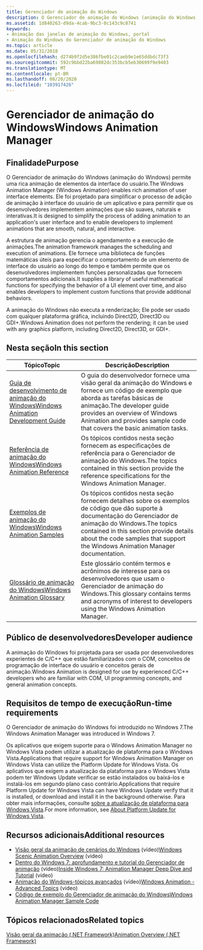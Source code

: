 ```yaml
---
title: Gerenciador de animação do Windows
description: O Gerenciador de animação do Windows (animação do Windows) permite uma rica animação de elementos da interface do usuário.
ms.assetid: 1d840263-d9da-4cab-9bc3-0c143c9c8741
keywords:
- Animação das janelas de animação do Windows, portal
- Animação do Windows do Gerenciador de animação do Windows
ms.topic: article
ms.date: 05/31/2018
ms.openlocfilehash: d274b9f2d5e386fbe01c2caeb9e1e65ddbdc73f3
ms.sourcegitcommit: 592c9bbd22ba69802dc353bcb5eb30699f9e9403
ms.translationtype: MT
ms.contentlocale: pt-BR
ms.lasthandoff: 08/20/2020
ms.locfileid: "103917426"
---
```

# <a name="windows-animation-manager"></a><span data-ttu-id="9af45-105">Gerenciador de animação do Windows</span><span class="sxs-lookup"><span data-stu-id="9af45-105">Windows Animation Manager</span></span>

## <a name="purpose"></a><span data-ttu-id="9af45-106">Finalidade</span><span class="sxs-lookup"><span data-stu-id="9af45-106">Purpose</span></span>

<span data-ttu-id="9af45-107">O Gerenciador de animação do Windows (animação do Windows) permite uma rica animação de elementos da interface do usuário.</span><span class="sxs-lookup"><span data-stu-id="9af45-107">The Windows Animation Manager (Windows Animation) enables rich animation of user interface elements.</span></span> <span data-ttu-id="9af45-108">Ele foi projetado para simplificar o processo de adição de animação à interface do usuário de um aplicativo e para permitir que os desenvolvedores implementem animações que são suaves, naturais e interativas.</span><span class="sxs-lookup"><span data-stu-id="9af45-108">It is designed to simplify the process of adding animation to an application's user interface and to enable developers to implement animations that are smooth, natural, and interactive.</span></span>

<span data-ttu-id="9af45-109">A estrutura de animação gerencia o agendamento e a execução de animações.</span><span class="sxs-lookup"><span data-stu-id="9af45-109">The animation framework manages the scheduling and execution of animations.</span></span> <span data-ttu-id="9af45-110">Ele fornece uma biblioteca de funções matemáticas úteis para especificar o comportamento de um elemento de interface do usuário ao longo do tempo e também permite que os desenvolvedores implementem funções personalizadas que fornecem comportamentos adicionais.</span><span class="sxs-lookup"><span data-stu-id="9af45-110">It supplies a library of useful mathematical functions for specifying the behavior of a UI element over time, and also enables developers to implement custom functions that provide additional behaviors.</span></span>

<span data-ttu-id="9af45-111">A animação do Windows não executa a renderização; Ele pode ser usado com qualquer plataforma gráfica, incluindo Direct2D, Direct3D ou GDI+.</span><span class="sxs-lookup"><span data-stu-id="9af45-111">Windows Animation does not perform the rendering; it can be used with any graphics platform, including Direct2D, Direct3D, or GDI+.</span></span>

## <a name="in-this-section"></a><span data-ttu-id="9af45-112">Nesta seção</span><span class="sxs-lookup"><span data-stu-id="9af45-112">In this section</span></span>



| <span data-ttu-id="9af45-113">Tópico</span><span class="sxs-lookup"><span data-stu-id="9af45-113">Topic</span></span>                                                                                   | <span data-ttu-id="9af45-114">Descrição</span><span class="sxs-lookup"><span data-stu-id="9af45-114">Description</span></span>                                                                                                                                       |
|-----------------------------------------------------------------------------------------|---------------------------------------------------------------------------------------------------------------------------------------------------|
| [<span data-ttu-id="9af45-115">Guia de desenvolvimento de animação do Windows</span><span class="sxs-lookup"><span data-stu-id="9af45-115">Windows Animation Development Guide</span></span>](windows-animation-developer-guide.md)<br/> | <span data-ttu-id="9af45-116">O guia do desenvolvedor fornece uma visão geral da animação do Windows e fornece um código de exemplo que aborda as tarefas básicas de animação.</span><span class="sxs-lookup"><span data-stu-id="9af45-116">The developer guide provides an overview of Windows Animation and provides sample code that covers the basic animation tasks.</span></span><br/>          |
| [<span data-ttu-id="9af45-117">Referência de animação do Windows</span><span class="sxs-lookup"><span data-stu-id="9af45-117">Windows Animation Reference</span></span>](windows-animation-reference.md)<br/>               | <span data-ttu-id="9af45-118">Os tópicos contidos nesta seção fornecem as especificações de referência para o Gerenciador de animação do Windows.</span><span class="sxs-lookup"><span data-stu-id="9af45-118">The topics contained in this section provide the reference specifications for the Windows Animation Manager.</span></span><br/>                           |
| [<span data-ttu-id="9af45-119">Exemplos de animação do Windows</span><span class="sxs-lookup"><span data-stu-id="9af45-119">Windows Animation Samples</span></span>](windows-animation-samples.md)<br/>                   | <span data-ttu-id="9af45-120">Os tópicos contidos nesta seção fornecem detalhes sobre os exemplos de código que dão suporte à documentação do Gerenciador de animação do Windows.</span><span class="sxs-lookup"><span data-stu-id="9af45-120">The topics contained in this section provide details about the code samples that support the Windows Animation Manager documentation.</span></span> <br/> |
| [<span data-ttu-id="9af45-121">Glossário de animação do Windows</span><span class="sxs-lookup"><span data-stu-id="9af45-121">Windows Animation Glossary</span></span>](-ui-animation-glossary.md)<br/>                     | <span data-ttu-id="9af45-122">Este glossário contém termos e acrônimos de interesse para os desenvolvedores que usam o Gerenciador de animação do Windows.</span><span class="sxs-lookup"><span data-stu-id="9af45-122">This glossary contains terms and acronyms of interest to developers using the Windows Animation Manager.</span></span><br/>                               |



 

## <a name="developer-audience"></a><span data-ttu-id="9af45-123">Público de desenvolvedores</span><span class="sxs-lookup"><span data-stu-id="9af45-123">Developer audience</span></span>

<span data-ttu-id="9af45-124">A animação do Windows foi projetada para ser usada por desenvolvedores experientes de C/C++ que estão familiarizados com o COM, conceitos de programação de interface do usuário e conceitos gerais de animação.</span><span class="sxs-lookup"><span data-stu-id="9af45-124">Windows Animation is designed for use by experienced C/C++ developers who are familiar with COM, UI programming concepts, and general animation concepts.</span></span>

## <a name="run-time-requirements"></a><span data-ttu-id="9af45-125">Requisitos de tempo de execução</span><span class="sxs-lookup"><span data-stu-id="9af45-125">Run-time requirements</span></span>

<span data-ttu-id="9af45-126">O Gerenciador de animação do Windows foi introduzido no Windows 7.</span><span class="sxs-lookup"><span data-stu-id="9af45-126">The Windows Animation Manager was introduced in Windows 7.</span></span>

<span data-ttu-id="9af45-127">Os aplicativos que exigem suporte para o Windows Animation Manager no Windows Vista podem utilizar a atualização de plataforma para o Windows Vista.</span><span class="sxs-lookup"><span data-stu-id="9af45-127">Applications that require support for Windows Animation Manager on Windows Vista can utilize the Platform Update for Windows Vista.</span></span> <span data-ttu-id="9af45-128">Os aplicativos que exigem a atualização da plataforma para o Windows Vista podem ter Windows Update verificar se estão instalados ou baixá-los e instalá-los em segundo plano caso contrário.</span><span class="sxs-lookup"><span data-stu-id="9af45-128">Applications that require Platform Update for Windows Vista can have Windows Update verify that it is installed, or download and install it in the background otherwise.</span></span> <span data-ttu-id="9af45-129">Para obter mais informações, consulte [sobre a atualização de plataforma para Windows Vista](../win7ip/platform-update-for-windows-vista-overview.md).</span><span class="sxs-lookup"><span data-stu-id="9af45-129">For more information, see [About Platform Update for Windows Vista](../win7ip/platform-update-for-windows-vista-overview.md).</span></span>

## <a name="additional-resources"></a><span data-ttu-id="9af45-130">Recursos adicionais</span><span class="sxs-lookup"><span data-stu-id="9af45-130">Additional resources</span></span>

-   <span data-ttu-id="9af45-131">[Visão geral da animação de cenários do Windows](https://channel9.msdn.com/blogs/yochay/windows-scenic-animation-overview) (vídeo)</span><span class="sxs-lookup"><span data-stu-id="9af45-131">[Windows Scenic Animation Overview](https://channel9.msdn.com/blogs/yochay/windows-scenic-animation-overview) (video)</span></span>
-   <span data-ttu-id="9af45-132">[Dentro do Windows 7: aprofundamento e tutorial do Gerenciador de animação](https://channel9.msdn.com/blogs/yochay/inside-windows-7-animation-manager-deep-dive) (vídeo)</span><span class="sxs-lookup"><span data-stu-id="9af45-132">[Inside Windows 7: Animation Manager Deep Dive and Tutorial](https://channel9.msdn.com/blogs/yochay/inside-windows-7-animation-manager-deep-dive) (video)</span></span>
-   <span data-ttu-id="9af45-133">[Animação do Windows-tópicos avançados](https://channel9.msdn.com/posts/yochay/Windows-Animation-Advance-Topics/) (vídeo)</span><span class="sxs-lookup"><span data-stu-id="9af45-133">[Windows Animation - Advanced Topics](https://channel9.msdn.com/posts/yochay/Windows-Animation-Advance-Topics/) (video)</span></span>
-   [<span data-ttu-id="9af45-134">Código de exemplo do Gerenciador de animação do Windows</span><span class="sxs-lookup"><span data-stu-id="9af45-134">Windows Animation Manager Sample Code</span></span>](https://github.com/microsoft/Windows-classic-samples/tree/master/Samples/DirectCompositionWindowsAnimationManager)

## <a name="related-topics"></a><span data-ttu-id="9af45-135">Tópicos relacionados</span><span class="sxs-lookup"><span data-stu-id="9af45-135">Related topics</span></span>

[<span data-ttu-id="9af45-136">Visão geral da animação (.NET Framework)</span><span class="sxs-lookup"><span data-stu-id="9af45-136">Animation Overview (.NET Framework)</span></span>](/dotnet/framework/wpf/graphics-multimedia/animation-overview)